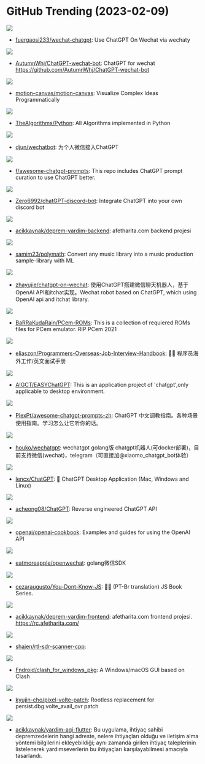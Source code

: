 # GitHub Trending (2023-02-09)

![](https://img.shields.io/badge/TypeScript-New%20328-green?style=flat-square&logo=appveyor)
- [fuergaosi233/wechat-chatgpt](https://github.com/fuergaosi233/wechat-chatgpt): Use ChatGPT On Wechat via wechaty

![](https://img.shields.io/badge/TypeScript-New%20242-green?style=flat-square&logo=appveyor)
- [AutumnWhj/ChatGPT-wechat-bot](https://github.com/AutumnWhj/ChatGPT-wechat-bot): ChatGPT for wechat https://github.com/AutumnWhj/ChatGPT-wechat-bot

![](https://img.shields.io/badge/TypeScript-New%20888-green?style=flat-square&logo=appveyor)
- [motion-canvas/motion-canvas](https://github.com/motion-canvas/motion-canvas): Visualize Complex Ideas Programmatically

![](https://img.shields.io/badge/Python-New%20203-green?style=flat-square&logo=appveyor)
- [TheAlgorithms/Python](https://github.com/TheAlgorithms/Python): All Algorithms implemented in Python

![](https://img.shields.io/badge/Go-New%2052-green?style=flat-square&logo=appveyor)
- [djun/wechatbot](https://github.com/djun/wechatbot): 为个人微信接入ChatGPT

![](https://img.shields.io/badge/HTML-New%20576-green?style=flat-square&logo=appveyor)
- [f/awesome-chatgpt-prompts](https://github.com/f/awesome-chatgpt-prompts): This repo includes ChatGPT prompt curation to use ChatGPT better.

![](https://img.shields.io/badge/Python-New%2078-green?style=flat-square&logo=appveyor)
- [Zero6992/chatGPT-discord-bot](https://github.com/Zero6992/chatGPT-discord-bot): Integrate ChatGPT into your own discord bot

![](https://img.shields.io/badge/Python-New%20106-green?style=flat-square&logo=appveyor)
- [acikkaynak/deprem-yardim-backend](https://github.com/acikkaynak/deprem-yardim-backend): afetharita.com backend projesi

![](https://img.shields.io/badge/Python-New%20147-green?style=flat-square&logo=appveyor)
- [samim23/polymath](https://github.com/samim23/polymath): Convert any music library into a music production sample-library with ML

![](https://img.shields.io/badge/Python-New%20348-green?style=flat-square&logo=appveyor)
- [zhayujie/chatgpt-on-wechat](https://github.com/zhayujie/chatgpt-on-wechat): 使用ChatGPT搭建微信聊天机器人，基于OpenAI API和itchat实现。Wechat robot based on ChatGPT, which using OpenAI api and itchat library.

![](https://img.shields.io/badge/none-New%2028-green?style=flat-square&logo=appveyor)
- [BaRRaKudaRain/PCem-ROMs](https://github.com/BaRRaKudaRain/PCem-ROMs): This is a collection of requiered ROMs files for PCem emulator. RIP PCem 2021

![](https://img.shields.io/badge/none-New%20400-green?style=flat-square&logo=appveyor)
- [eliaszon/Programmers-Overseas-Job-Interview-Handbook](https://github.com/eliaszon/Programmers-Overseas-Job-Interview-Handbook): 🏂🏻 程序员海外工作/英文面试手册

![](https://img.shields.io/badge/Python-New%2061-green?style=flat-square&logo=appveyor)
- [AIGCT/EASYChatGPT](https://github.com/AIGCT/EASYChatGPT): This is an application project of 'chatgpt',only applicable to desktop environment.

![](https://img.shields.io/badge/none-New%20520-green?style=flat-square&logo=appveyor)
- [PlexPt/awesome-chatgpt-prompts-zh](https://github.com/PlexPt/awesome-chatgpt-prompts-zh): ChatGPT 中文调教指南。各种场景使用指南。学习怎么让它听你的话。

![](https://img.shields.io/badge/Go-New%2042-green?style=flat-square&logo=appveyor)
- [houko/wechatgpt](https://github.com/houko/wechatgpt): wechatgpt golang版 chatgpt机器人(可docker部署)，目前支持微信(wechat)，telegram（可直接加@xiaomo_chatgpt_bot体验）

![](https://img.shields.io/badge/Rust-New%20808-green?style=flat-square&logo=appveyor)
- [lencx/ChatGPT](https://github.com/lencx/ChatGPT): 🔮 ChatGPT Desktop Application (Mac, Windows and Linux)

![](https://img.shields.io/badge/Python-New%20404-green?style=flat-square&logo=appveyor)
- [acheong08/ChatGPT](https://github.com/acheong08/ChatGPT): Reverse engineered ChatGPT API

![](https://img.shields.io/badge/Jupyter%20Notebook-New%20161-green?style=flat-square&logo=appveyor)
- [openai/openai-cookbook](https://github.com/openai/openai-cookbook): Examples and guides for using the OpenAI API

![](https://img.shields.io/badge/Go-New%20115-green?style=flat-square&logo=appveyor)
- [eatmoreapple/openwechat](https://github.com/eatmoreapple/openwechat): golang微信SDK

![](https://img.shields.io/badge/JavaScript-New%2068-green?style=flat-square&logo=appveyor)
- [cezaraugusto/You-Dont-Know-JS](https://github.com/cezaraugusto/You-Dont-Know-JS): 📗📒 (PT-Br translation) JS Book Series.

![](https://img.shields.io/badge/TypeScript-New%20150-green?style=flat-square&logo=appveyor)
- [acikkaynak/deprem-yardim-frontend](https://github.com/acikkaynak/deprem-yardim-frontend): afetharita.com frontend projesi. https://rc.afetharita.com/

![](https://img.shields.io/badge/C%2B%2B-New%2046-green?style=flat-square&logo=appveyor)
- [shajen/rtl-sdr-scanner-cpp](https://github.com/shajen/rtl-sdr-scanner-cpp): 

![](https://img.shields.io/badge/none-New%20116-green?style=flat-square&logo=appveyor)
- [Fndroid/clash_for_windows_pkg](https://github.com/Fndroid/clash_for_windows_pkg): A Windows/macOS GUI based on Clash

![](https://img.shields.io/badge/Kotlin-New%2045-green?style=flat-square&logo=appveyor)
- [kyujin-cho/pixel-volte-patch](https://github.com/kyujin-cho/pixel-volte-patch): Rootless replacement for persist.dbg.volte_avail_ovr patch

![](https://img.shields.io/badge/Dart-New%2034-green?style=flat-square&logo=appveyor)
- [acikkaynak/yardim-agi-flutter](https://github.com/acikkaynak/yardim-agi-flutter): Bu uygulama, ihtiyaç sahibi depremzedelerin hangi adreste, nelere ihtiyaçları olduğu ve iletişim alma yöntemi bilgilerini ekleyebildiği; aynı zamanda girilen ihtiyaç taleplerinin listelenerek yardımseverlerin bu ihtiyaçları karşılayabilmesi amacıyla tasarlandı.

